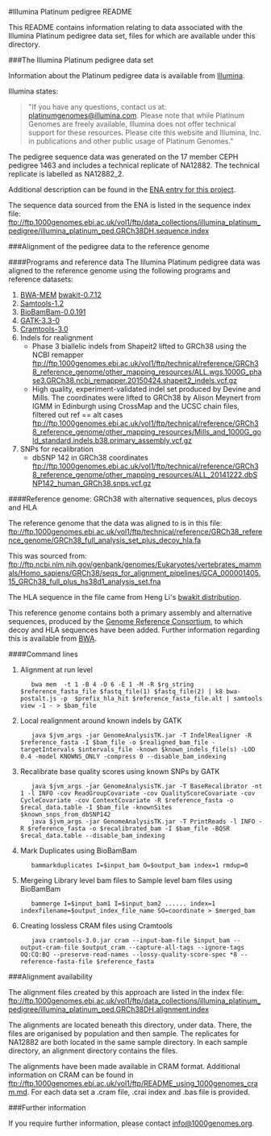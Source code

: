 #Illumina Platinum pedigree README

This README contains information relating to data associated with the Illumina Platinum pedigree data set, files for which are available under this directory.

###The Illumina Platinum pedigree data set

Information about the Platinum pedigree data is available from [Illumina](http://www.illumina.com/platinumgenomes/).

Illumina states:
>"If you have any questions, contact us at: platinumgenomes@illumina.com. Please note that while Platinum Genomes are freely available, Illumina does not offer technical support for these resources. Please cite this website and Illumina, Inc. in publications and other public usage of Platinum Genomes."

The pedigree sequence data was generated on the 17 member CEPH pedigree 1463 and includes a technical replicate of NA12882. The technical replicate is labelled as NA12882_2.

Additional description can be found in the [ENA entry for this project](http://www.ebi.ac.uk/ena/data/view/ERP001960).

The sequence data sourced from the ENA is listed in the sequence index file: ftp://ftp.1000genomes.ebi.ac.uk/vol1/ftp/data_collections/illumina_platinum_pedigree/illumina_platinum_ped.GRCh38DH.sequence.index

###Alignment of the pedigree data to the reference genome

####Programs and reference data
The Illumina Platinum pedigree data was aligned to the reference genome using the following programs and reference datasets:

1. [BWA-MEM](https://github.com/lh3/bwa/blob/master/bwakit/README.md) [bwakit-0.7.12](http://sourceforge.net/projects/bio-bwa/files/bwakit/bwakit-0.7.12_x64-linux.tar.bz2/download)
2. [Samtools-1.2](http://www.htslib.org/doc/samtools-1.2.html)
3. [BioBamBam-0.0.191](https://github.com/gt1/biobambam/releases/tag/0.0.191-release-20150401083643)
4. [GATK-3.3-0](https://github.com/broadgsa/gatk-protected/tree/3.3)
5. [Cramtools-3.0](https://github.com/enasequence/cramtools/tree/cram3)
6. Indels for realignment 
   - Phase 3 biallelic indels from Shapeit2 lifted to GRCh38 using the NCBI remapper ftp://ftp.1000genomes.ebi.ac.uk/vol1/ftp/technical/reference/GRCh38_reference_genome/other_mapping_resources/ALL.wgs.1000G_phase3.GRCh38.ncbi_remapper.20150424.shapeit2_indels.vcf.gz
   - High quality, experiment-validated indel set produced by Devine and Mills. The coordinates were lifted to GRCh38 by Alison Meynert from IGMM in Edinburgh using CrossMap and the UCSC chain files, filtered out ref == alt cases ftp://ftp.1000genomes.ebi.ac.uk/vol1/ftp/technical/reference/GRCh38_reference_genome/other_mapping_resources/Mills_and_1000G_gold_standard.indels.b38.primary_assembly.vcf.gz
7. SNPs for recalibration 
   - dbSNP 142 in GRCh38 coordinates ftp://ftp.1000genomes.ebi.ac.uk/vol1/ftp/technical/reference/GRCh38_reference_genome/other_mapping_resources/ALL_20141222.dbSNP142_human_GRCh38.snps.vcf.gz

####Reference genome: GRCh38 with alternative sequences, plus decoys and HLA

The reference genome that the data was aligned to is in this file: ftp://ftp.1000genomes.ebi.ac.uk/vol1/ftp/technical/reference/GRCh38_reference_genome/GRCh38_full_analysis_set_plus_decoy_hla.fa

This was sourced from: ftp://ftp.ncbi.nlm.nih.gov/genbank/genomes/Eukaryotes/vertebrates_mammals/Homo_sapiens/GRCh38/seqs_for_alignment_pipelines/GCA_000001405.15_GRCh38_full_plus_hs38d1_analysis_set.fna

The HLA sequence in the file came from Heng Li's [bwakit distribution](http://sourceforge.net/projects/bio-bwa/files/bwakit/bwakit-0.7.12_x64-linux.tar.bz2/download). 

This reference genome contains both a primary assembly and alternative sequences, produced by the [Genome Reference Consortium](http://www.ncbi.nlm.nih.gov/projects/genome/assembly/grc/human/), to which decoy and HLA sequences have been added. Further information regarding this is available from [BWA](https://github.com/lh3/bwa/blob/master/README-alt.md).

####Command lines
1. Alignment at run level

          bwa mem  -t 1 -B 4 -O 6 -E 1 -M -R $rg_string $reference_fasta_file $fastq_file(1) $fastq_file(2) | k8 bwa-postalt.js -p  $prefix_hla_hit $reference_fasta_file.alt | samtools view -1 - > $bam_file

2. Local realignment around known indels by GATK

          java $jvm_args -jar GenomeAnalysisTK.jar -T IndelRealigner -R $reference_fasta -I $bam_file -o $realigned_bam_file -targetIntervals $intervals_file -known $known_indels_file(s) -LOD 0.4 -model KNOWNS_ONLY -compress 0 --disable_bam_indexing

3. Recalibrate base quality scores using known SNPs by GATK

          java $jvm_args -jar GenomeAnalysisTK.jar -T BaseRecalibrator -nt 1 -l INFO -cov ReadGroupCovariate -cov QualityScoreCovariate -cov CycleCovariate -cov ContextCovariate -R $reference_fasta -o $recal_data.table -I $bam_file -knownSites $known_snps_from_dbSNP142
          java $jvm_args -jar GenomeAnalysisTK.jar -T PrintReads -l INFO -R $reference_fasta -o $recalibrated_bam -I $bam_file -BQSR $recal_data.table --disable_bam_indexing

4. Mark Duplicates using BioBamBam

          bammarkduplicates I=$input_bam O=$output_bam index=1 rmdup=0

5. Mergeing Library level bam files to Sample level bam files using BioBamBam

          bammerge I=$input_bam1 I=$input_bam2 ...... index=1 indexfilename=$output_index_file_name SO=coordinate > $merged_bam

6. Creating lossless CRAM files using Cramtools

          java cramtools-3.0.jar cram --input-bam-file $input_bam --output-cram-file $output_cram --capture-all-tags --ignore-tags OQ:CQ:BQ --preserve-read-names --lossy-quality-score-spec *8 --reference-fasta-file $reference_fasta



###Alignment availability

The alignment files created by this approach are listed in the index file: ftp://ftp.1000genomes.ebi.ac.uk/vol1/ftp/data_collections/illumina_platinum_pedigree/illumina_platinum_ped.GRCh38DH.alignment.index

The alignments are located beneath this directory, under data. There, the files are origanised by population and then sample. The replicates for NA12882 are both located in the same sample directory. In each sample directory, an alignment directory contains the files.

The alignments have been made available in CRAM format. Additional information on CRAM can be found in ftp://ftp.1000genomes.ebi.ac.uk/vol1/ftp/README_using_1000genomes_cram.md. For each data set a .cram file, .crai index and .bas file is provided.

###Further information

If you require further information, please contact info@1000genomes.org.
